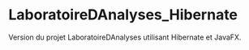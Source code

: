 # LaboratoireDAnalyses_Hibernate
Version du projet LaboratoireDAnalyses utilisant Hibernate et JavaFX.

